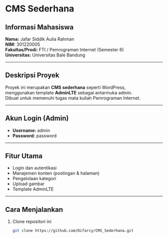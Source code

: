 # CMS Sederhana

## Informasi Mahasiswa
**Nama:** Jafar Siddik Aulia Rahman  
**NIM:** 301220005  
**Fakultas/Prodi:** FTI / Pemrograman Internet (Semester 6)  
**Universitas:** Universitas Bale Bandung  

---

## Deskripsi Proyek
Proyek ini merupakan **CMS sederhana** seperti WordPress,  
menggunakan template **AdminLTE** sebagai antarmuka admin.  
Dibuat untuk memenuhi tugas mata kuliah Pemrograman Internet.

---

## Akun Login (Admin)
- **Username:** admin  
- **Password:** password  

---

## Fitur Utama
- Login dan autentikasi  
- Manajemen konten (postingan & halaman)  
- Pengelolaan kategori  
- Upload gambar  
- Template AdminLTE  

---

## Cara Menjalankan
1. Clone repositori ini  
   ```bash
   git clone https://github.com/Difarcy/CMS_Sederhana.git